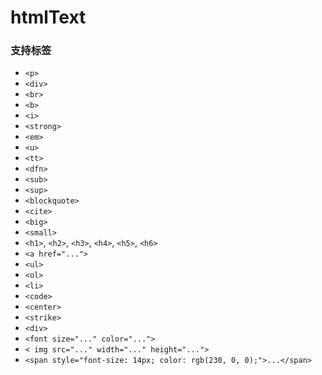 # htmlText
### 支持标签

- `<p>`
- `<div>`
- `<br>`
- `<b>`
- `<i>`
- `<strong>`
- `<em>`
- `<u>`
- `<tt>`
- `<dfn>`
- `<sub>`
- `<sup>`
- `<blockquote>`
- `<cite>`
- `<big>`
- `<small>`
- `<h1>`, `<h2>`, `<h3>`, `<h4>`, `<h5>`, `<h6>`
- `<a href="...">`
- `<ul>`
- `<ol>`
- `<li>`
- `<code>`
- `<center>`
- `<strike>`
- `<div>`
- `<font size="..." color="...">`
- `< img src="..." width="..." height="...">`
- `<span style="font-size: 14px; color: rgb(230, 0, 0);">...</span>`